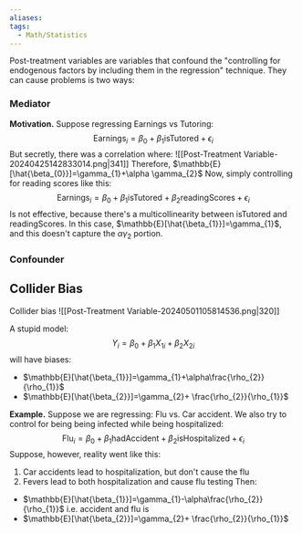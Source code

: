 ```yaml
---
aliases: 
tags:
  - Math/Statistics
---
```

Post-treatment variables are variables that confound the "controlling for endogenous factors by including them in the regression" technique. They can cause problems is two ways:

### Mediator

**Motivation.** Suppose regressing Earnings vs Tutoring:
$$
\text{Earnings}_{i}=\beta_{0}+\beta_{1}\text{isTutored}+\epsilon_{i}
$$
But secretly, there was a correlation where:
![[Post-Treatment Variable-20240425142833014.png|341]]
Therefore, $\mathbb{E}[\hat{\beta_{0}}]=\gamma_{1}+\alpha \gamma_{2}$
Now, simply controlling for reading scores like this:
$$
\text{Earnings}_{i}=\beta_{0}+\beta_{1}\text{isTutored}+\beta_{2}\text{readingScores}+\epsilon_{i}
$$
Is not effective, because there's a multicollinearity between $\text{isTutored}$ and $\text{readingScores}$. In this case, $\mathbb{E}[\hat{\beta_{1}}]=\gamma_{1}$, and this doesn't capture the $\alpha \gamma_{2}$ portion.

### Confounder


## Collider Bias

Collider bias 
![[Post-Treatment Variable-20240501105814536.png|320]]

A stupid model:
$$
Y_{i}=\beta_{0}+\beta_{1}X_{1i}+\beta_{2}X_{2i}
$$
will have biases:
- $\mathbb{E}[\hat{\beta_{1}}]=\gamma_{1}+\alpha\frac{\rho_{2}}{\rho_{1}}$
- $\mathbb{E}[\hat{\beta_{2}}]=\gamma_{2}+ \frac{\rho_{2}}{\rho_{1}}$

**Example.** Suppose we are regressing: Flu vs. Car accident. We also try to control for being being infected while being hospitalized:
$$
\text{Flu}_{i}=\beta_{0}+\beta_{1}\text{hadAccident}+\beta_{2}\text{isHospitalized}+\epsilon_{i}
$$
Suppose, however, reality went like this:
1. Car accidents lead to hospitalization, but don't cause the flu
2. Fevers lead to both hospitalization and cause flu testing
Then:
- $\mathbb{E}[\hat{\beta_{1}}]=\gamma_{1}-\alpha\frac{\rho_{2}}{\rho_{1}}$ i.e. accident and flu is 
- $\mathbb{E}[\hat{\beta_{2}}]=\gamma_{2}+ \frac{\rho_{2}}{\rho_{1}}$
